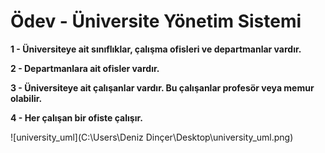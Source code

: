# Ödev - Üniversite Yönetim Sistemi

**1 - Üniversiteye ait sınıflıklar, çalışma ofisleri ve departmanlar vardır.**

**2 - Departmanlara ait ofisler vardır.**

**3 - Üniversiteye ait çalışanlar vardır. Bu çalışanlar profesör veya memur olabilir.**

**4 - Her çalışan bir ofiste çalışır.**



![university_uml](C:\Users\Deniz Dinçer\Desktop\university_uml.png)